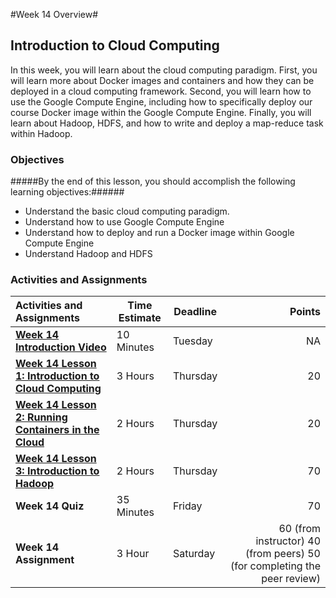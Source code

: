 #Week 14 Overview#
## Introduction to Cloud Computing ##

In this week, you will learn about the cloud computing paradigm. First, you will learn more about Docker images and containers and how they can be deployed in a cloud computing framework. Second, you will learn how to use the Google Compute Engine, including how to specifically deploy our course Docker image within the Google Compute Engine. Finally, you will learn about Hadoop, HDFS, and how to write and deploy a map-reduce task within Hadoop.

### Objectives ###

#####By the end of this lesson, you should accomplish the following learning objectives:######

- Understand the basic cloud computing paradigm.
- Understand how to use Google Compute Engine
- Understand how to deploy and run a Docker image within Google Compute Engine
- Understand Hadoop and HDFS

### Activities and Assignments ###

|Activities and Assignments | Time Estimate | Deadline | Points|
|:------| -----|-------|----------:|
|**[Week 14 Introduction Video](https://mediaspace.illinois.edu/media/Week+Fourteen.mp4/1_1mec91zu)**|10 Minutes|Tuesday|NA|
|**[Week 14 Lesson 1: Introduction to Cloud Computing](https://github.com/UI-DataScience/info490-sp15/blob/master/Week14/lesson1.md)**| 3 Hours |Thursday| 20|
|**[Week 14 Lesson 2: Running Containers in the Cloud](https://github.com/UI-DataScience/info490-sp15/blob/master/Week14/lesson2.md)**| 2 Hours | Thursday | 20 |
|**[Week 14 Lesson 3: Introduction to Hadoop](https://github.com/UI-DataScience/info490-sp15/blob/master/Week14/lesson3.md)**| 2 Hours | Thursday| 70 |
|**Week 14 Quiz**| 35 Minutes | Friday | 70|
|**Week 14 Assignment**| 3 Hour | Saturday | 60 (from instructor) 40 (from peers) 50 (for completing the peer review) | 

